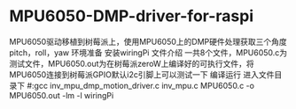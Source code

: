 # MPU6050-DMP-driver-for-raspi
MPU6050驱动移植到树莓派上，使用MPU6050上的DMP硬件处理获取三个角度pitch，roll，yaw
环境准备
  安装wiringPi
文件介绍 
  一共8个文件，MPU6050.c为测试文件，MPU6050.out为在树莓派zeroW上编译好的可执行文件，将MPU6050连接到树莓派GPIO默认i2c引脚上可以测试一下
编译运行
  进入文件目录下
  #:gcc inv_mpu_dmp_motion_driver.c inv_mpu.c MPU6050.c -o MPU6050.out -lm -l wiringPi
